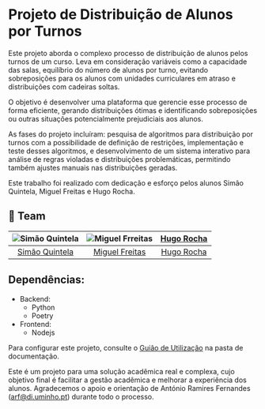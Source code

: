 # Projeto de Distribuição de Alunos por Turnos

Este projeto aborda o complexo processo de distribuição de alunos pelos turnos de um curso. Leva em consideração variáveis como a capacidade das salas, equilíbrio do número de alunos por turno, evitando sobreposições para os alunos com unidades curriculares em atraso e distribuições com cadeiras soltas.

O objetivo é desenvolver uma plataforma que gerencie esse processo de forma eficiente, gerando distribuições ótimas e identificando sobreposições ou outras situações potencialmente prejudiciais aos alunos.

As fases do projeto incluíram: pesquisa de algoritmos para distribuição por turnos com a possibilidade de definição de restrições, implementação e teste desses algoritmos, e desenvolvimento de um sistema interativo para análise de regras violadas e distribuições problemáticas, permitindo também ajustes manuais nas distribuições geradas.

Este trabalho foi realizado com dedicação e esforço pelos alunos Simão Quintela, Miguel Freitas e Hugo Rocha.

## :busts_in_silhouette: Team

| ![Simão Quintela][quintela-pic] | ![Miguel Frreitas][mike-pic] | [Hugo Rocha][hugo-pic] |
| :-----------------------------: | :--------------------------: | :--------------------: |
|   [Simão Quintela][quintela]    |    [Miguel Freitas][mike]    |   [Hugo Rocha][hugo]   |

[quintela]: https://github.com/simaoquintela
[quintela-pic]: https://github.com/simaoquintela.png?size=120
[mike]: https://github.com/MrNameless10
[mike-pic]: https://github.com/MrNameless10.png?size=120
[hugo]: https://github.com/HugoRochartk
[hugo-pic]: https://github.com/HugoRochartk.png?size=120

## Dependências:

- Backend:
  - Python
  - Poetry
- Frontend:
  - Nodejs

Para configurar este projeto, consulte o [Guião de Utilização](docs/guiaodeutilizaçao.pdf) na pasta de documentação.

Este é um projeto para uma solução acadêmica real e complexa, cujo objetivo final é facilitar a gestão acadêmica e melhorar a experiência dos alunos. Agradecemos o apoio e orientação de António Ramires Fernandes (arf@di.uminho.pt) durante todo o processo.
